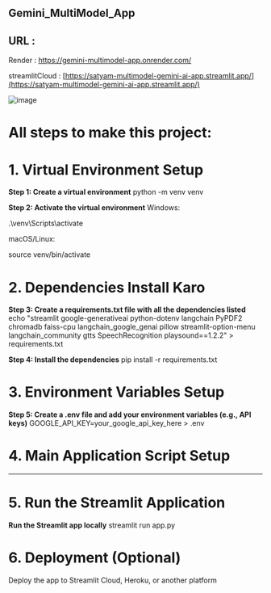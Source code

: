 ## Gemini_MultiModel_App

## URL :
Render : [https://gemini-multimodel-app.onrender.com/ ](https://gemini-multimodel-app.onrender.com)

streamlitCloud : [https://satyam-multimodel-gemini-ai-app.streamlit.app/](https://satyam-multimodel-gemini-ai-app.streamlit.app/)

![image](https://github.com/user-attachments/assets/14bc75d8-9032-4a56-be40-988a21ae05ee)



# All steps to make this project:

# 1. Virtual Environment Setup

**Step 1: Create a virtual environment**
python -m venv venv

**Step 2: Activate the virtual environment**
Windows:

.\venv\Scripts\activate

macOS/Linux:

source venv/bin/activate

# 2. Dependencies Install Karo

**Step 3: Create a requirements.txt file with all the dependencies listed**
echo "streamlit
google-generativeai
python-dotenv
langchain
PyPDF2
chromadb
faiss-cpu
langchain_google_genai
pillow
streamlit-option-menu
langchain_community
gtts
SpeechRecognition
playsound==1.2.2" > requirements.txt

**Step 4: Install the dependencies**
pip install -r requirements.txt


# 3. Environment Variables Setup

**Step 5: Create a .env file and add your environment variables (e.g., API keys)**
GOOGLE_API_KEY=your_google_api_key_here > .env

# 4. Main Application Script Setup
---

# 5. Run the Streamlit Application
**Run the Streamlit app locally**
streamlit run app.py

# 6. Deployment (Optional)

Deploy the app to Streamlit Cloud, Heroku, or another platform
